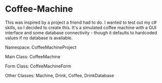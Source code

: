 Coffee-Machine
==============

This was inspired by a project a friend had to do.  I wanted to test out my c# skills, so I decided to create this.
It's a simulated coffee machine with a GUI interface and some database connectivity - though it defaults to hardcoded
values if no database is available.

Namespace: CoffeeMachineProject

Main Class: CoffeeMachine

Form Class: CoffeeMachineForm

Other Classes: Machine, Drink, Coffee, DrinkDatabase

